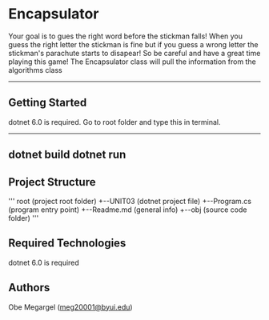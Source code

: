 # Encapsulator
Your goal is to gues the right word before the stickman falls! When you guess the right letter the stickman is fine but if you guess a wrong letter the stickman's parachute starts to disapear! So be careful and have a great time playing this game! 
The Encapsulator class will pull the information from the algorithms class

---
## Getting Started
dotnet 6.0 is required. Go to root folder and type this in terminal.

---
dotnet build
dotnet run
---

## Project Structure
'''
root                   (project root folder)
+--UNIT03              (dotnet project file)
+--Program.cs          (program entry point)
+--Readme.md           (general info)
+--obj                 (source code folder)
'''

## Required Technologies
dotnet 6.0 is required

## Authors
Obe Megargel (meg20001@byui.edu)